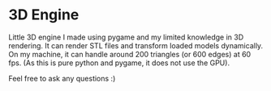 # 3D Engine

Little 3D engine I made using pygame and my limited knowledge in 3D rendering. It can render STL files and transform loaded models dynamically.
On my machine, it can handle around 200 triangles (or 600 edges) at 60 fps. (As this is pure python and pygame, it does not use the GPU).

Feel free to ask any questions :)